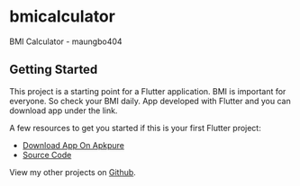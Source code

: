 # bmicalculator
BMI Calculator - maungbo404

## Getting Started

This project is a starting point for a Flutter application.
BMI is important for everyone. So check your BMI daily. App developed with Flutter and you can download app under the link.

A few resources to get you started if this is your first Flutter project:

- [Download App On Apkpure](https://apkpure.com/p/com.boboaung.bmicalculator)
- [Source Code](https://github.com/maungbo404/flutter-bmi-calculator)

View my other projects on
[Github](https://github.com/maungbo404).
